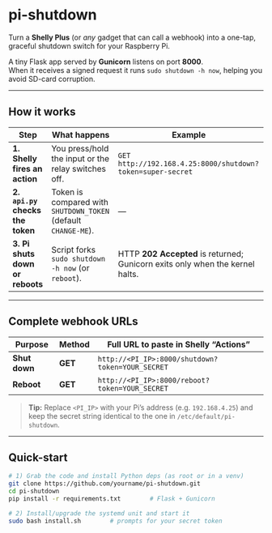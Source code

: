 # pi-shutdown

Turn a **Shelly Plus** (or *any* gadget that can call a webhook) into a one-tap,
graceful shutdown switch for your Raspberry Pi.

A tiny Flask app served by **Gunicorn** listens on port **8000**.  
When it receives a signed request it runs `sudo shutdown -h now`, helping you
avoid SD-card corruption.

---

## How it works

| Step | What happens | Example |
|------|--------------|---------|
| **1. Shelly fires an action** | You press/hold the input or the relay switches off. | `GET http://192.168.4.25:8000/shutdown?token=super-secret` |
| **2. `api.py` checks the token** | Token is compared with `SHUTDOWN_TOKEN` (default `CHANGE-ME`). | — |
| **3. Pi shuts down or reboots** | Script forks `sudo shutdown -h now` (or `reboot`). | HTTP **202 Accepted** is returned; Gunicorn exits only when the kernel halts. |

---

## Complete webhook URLs

| Purpose | Method | Full URL to paste in Shelly “Actions” |
|---------|--------|---------------------------------------|
| **Shut down** | **GET** | `http://<PI_IP>:8000/shutdown?token=YOUR_SECRET` |
| **Reboot** | **GET** | `http://<PI_IP>:8000/reboot?token=YOUR_SECRET` |

> **Tip:** Replace `<PI_IP>` with your Pi’s address (e.g. `192.168.4.25`) and
> keep the secret string identical to the one in `/etc/default/pi-shutdown`.

---

## Quick-start

```bash
# 1) Grab the code and install Python deps (as root or in a venv)
git clone https://github.com/yourname/pi-shutdown.git
cd pi-shutdown
pip install -r requirements.txt        # Flask + Gunicorn

# 2) Install/upgrade the systemd unit and start it
sudo bash install.sh        # prompts for your secret token
```
